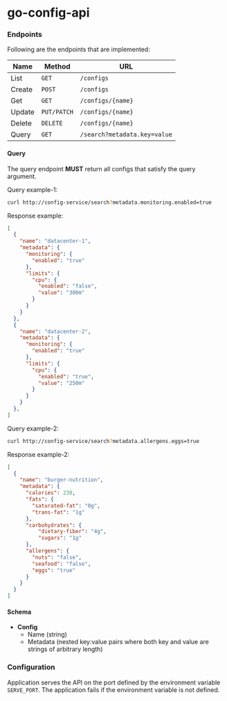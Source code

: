# go-config-api

### Endpoints

Following are the endpoints that are implemented:

| Name   | Method      | URL                          |
| ------ | ----------- | ---------------------------- |
| List   | `GET`       | `/configs`                   |
| Create | `POST`      | `/configs`                   |
| Get    | `GET`       | `/configs/{name}`            |
| Update | `PUT/PATCH` | `/configs/{name}`            |
| Delete | `DELETE`    | `/configs/{name}`            |
| Query  | `GET`       | `/search?metadata.key=value` |

#### Query

The query endpoint **MUST** return all configs that satisfy the query argument.

Query example-1:

```sh
curl http://config-service/search?metadata.monitoring.enabled=true
```

Response example:

```json
[
  {
    "name": "datacenter-1",
    "metadata": {
      "monitoring": {
        "enabled": "true"
      },
      "limits": {
        "cpu": {
          "enabled": "false",
          "value": "300m"
        }
      }
    }
  },
  {
    "name": "datacenter-2",
    "metadata": {
      "monitoring": {
        "enabled": "true"
      },
      "limits": {
        "cpu": {
          "enabled": "true",
          "value": "250m"
        }
      }
    }
  },
]
```


Query example-2:

```sh
curl http://config-service/search?metadata.allergens.eggs=true
```

Response example-2:

```json
[
  {
    "name": "burger-nutrition",
    "metadata": {
      "calories": 230,
      "fats": {
        "saturated-fat": "0g",
        "trans-fat": "1g"
      },
      "carbohydrates": {
          "dietary-fiber": "4g",
          "sugars": "1g"
      },
      "allergens": {
        "nuts": "false",
        "seafood": "false",
        "eggs": "true"
      }
    }
  }
]
```

#### Schema

- **Config**
  - Name (string)
  - Metadata (nested key:value pairs where both key and value are strings of arbitrary length)

### Configuration

Application serves the API on the port defined by the environment variable `SERVE_PORT`.
The application fails if the environment variable is not defined.

